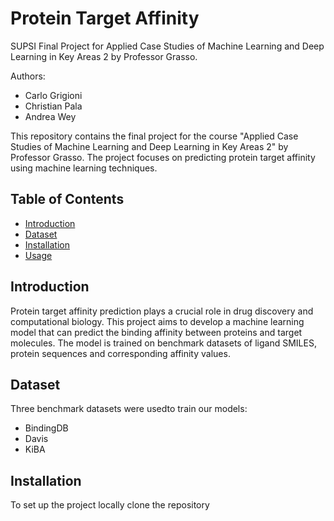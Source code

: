 # Protein Target Affinity

SUPSI Final Project for Applied Case Studies of Machine Learning and Deep Learning in Key Areas 2 by Professor Grasso.

Authors:
- Carlo Grigioni
- Christian Pala
- Andrea Wey

This repository contains the final project for the course "Applied Case Studies of Machine Learning and Deep Learning in Key Areas 2" by Professor Grasso. The project focuses on predicting protein target affinity using machine learning techniques.


## Table of Contents
- [Introduction](#introduction)
- [Dataset](#dataset)
- [Installation](#installation)
- [Usage](#usage)

## Introduction

Protein target affinity prediction plays a crucial role in drug discovery and computational biology. This project aims to develop a machine learning model 
that can predict the binding affinity between proteins and target molecules. 
The model is trained on benchmark datasets of ligand SMILES, protein sequences and corresponding affinity values.

## Dataset
Three benchmark datasets were usedto train our models:

- BindingDB
- Davis
- KiBA


## Installation

To set up the project locally clone the repository
